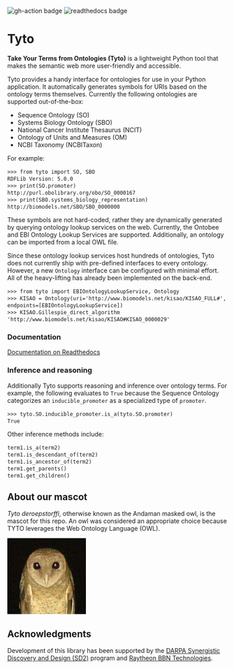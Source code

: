 ![gh-action badge](https://github.com/SynBioDex/tyto/workflows/CI/badge.svg)
![readthedocs badge](https://readthedocs.org/projects/tyto/badge/)

# Tyto
**Take Your Terms from Ontologies (Tyto)** is a lightweight Python tool that makes the semantic web more user-friendly and accessible.

Tyto provides a handy interface for ontologies for use in your Python application. It automatically generates symbols for URIs based on the ontology terms themselves. Currently the following ontologies are supported out-of-the-box:

- Sequence Ontology (SO)
- Systems Biology Ontology (SBO)
- National Cancer Institute Thesaurus (NCIT)
- Ontology of Units and Measures (OM)
- NCBI Taxonomy (NCBITaxon)

For example:
```
>>> from tyto import SO, SBO
RDFLib Version: 5.0.0
>>> print(SO.promoter)
http://purl.obolibrary.org/obo/SO_0000167
>>> print(SBO.systems_biology_representation)
http://biomodels.net/SBO/SBO_0000000
```
These symbols are not hard-coded, rather they are dynamically generated by querying ontology lookup services on the web. Currently, the Ontobee and EBI Ontology Lookup Services are supported.  Additionally, an ontology can be imported from a local OWL file.

Since these ontology lookup services host hundreds of ontologies, Tyto does not currently ship with pre-defined interfaces to every ontology.  However, a new `Ontology` interface can be configured with minimal effort.  All of the heavy-lifting has already been implemented on the back-end. 
```
>>> from tyto import EBIOntologyLookupService, Ontology
>>> KISAO = Ontology(uri='http://www.biomodels.net/kisao/KISAO_FULL#', endpoints=[EBIOntologyLookupService])
>>> KISAO.Gillespie_direct_algorithm
'http://www.biomodels.net/kisao/KISAO#KISAO_0000029'
```

### Documentation

[Documentation on Readthedocs](https://tyto.readthedocs.io/en/latest/index.html)

### Inference and reasoning

Additionally Tyto supports reasoning and inference over ontology terms.  For example, the following evaluates to `True` because the Sequence Ontology categorizes an `inducible_promoter` as a specialized type of `promoter`. 
```
>>> tyto.SO.inducible_promoter.is_a(tyto.SO.promoter)
True
```
Other inference methods include:
```
term1.is_a(term2)
term1.is_descendant_of(term2)
term1.is_ancestor_of(term2)
term1.get_parents()
term1.get_children()
```

## About our mascot

_Tyto deroepstorffi_, otherwise known as the Andaman masked owl, is the mascot for this repo. An owl was considered an appropriate choice because TYTO leverages the Web Ontology Language (OWL).

![Tyto deroepstorffi](./tyto.png "Andaman masked owl")

## Acknowledgments

Development of this library has been supported by the [DARPA Synergistic Discovery and Design (SD2)](https://www.darpa.mil/program/synergistic-discovery-and-design) program and [Raytheon BBN Technologies](http://bbn.com/).
